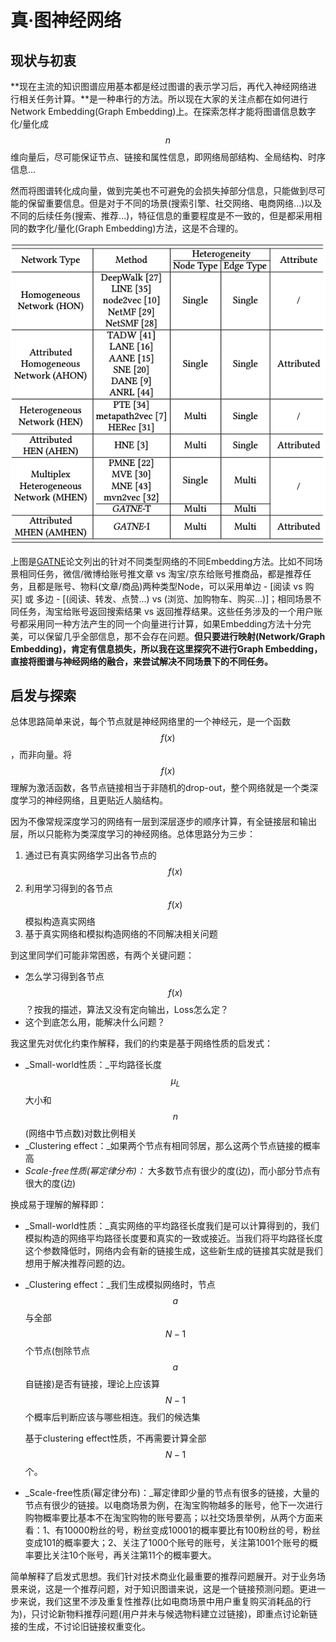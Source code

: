 # 真·图神经网络

## **现状与初衷**

**现在主流的知识图谱应用基本都是经过图谱的表示学习后，再代入神经网络进行相关任务计算。**是一种串行的方法。所以现在大家的关注点都在如何进行Network Embedding\(Graph Embedding\)上。在探索怎样才能将图谱信息数字化/量化成 $$n$$ 维向量后，尽可能保证节点、链接和属性信息，即网络局部结构、全局结构、时序信息...

然而将图谱转化成向量，做到完美也不可避免的会损失掉部分信息，只能做到尽可能的保留重要信息。但是对于不同的场景\(搜索引擎、社交网络、电商网络...\)以及不同的后续任务\(搜索、推荐...\)，特征信息的重要程度是不一致的，但是都采用相同的数字化/量化\(Graph Embedding\)方法，这是不合理的。

![GATNE&#x8BBA;&#x6587;&#x4E2D;&#x603B;&#x7ED3;&#x9488;&#x5BF9;&#x5404;&#x7C7B;&#x578B;&#x7F51;&#x7EDC;&#x7684;&#x4E0D;&#x540C;&#x65B9;&#x6CD5;](../../../.gitbook/assets/gatne.png)

上图是[GATNE](https://github.com/THUDM/GATNE)论文列出的针对不同类型网络的不同Embedding方法。比如不同场景相同任务，微信/微博给账号推文章 vs 淘宝/京东给账号推商品，都是推荐任务，且都是账号、物料\(文章/商品\)两种类型Node，可以采用单边 - \[阅读 vs 购买\] 或 多边 - \[\(阅读、转发、点赞...\) vs \(浏览、加购物车、购买...\)\]；相同场景不同任务，淘宝给账号返回搜索结果 vs 返回推荐结果。这些任务涉及的一个用户账号都采用同一种方法产生的同一个向量进行计算，如果Embedding方法十分完美，可以保留几乎全部信息，那不会存在问题。**但只要进行映射\(Network/Graph Embedding\)，肯定有信息损失，所以我在这里探究不进行Graph Embedding，直接将图谱与神经网络的融合，来尝试解决不同场景下的不同任务。**

## 启发与探索

总体思路简单来说，每个节点就是神经网络里的一个神经元，是一个函数 $$f(x)$$ ，而非向量。将 $$f(x)$$ 理解为激活函数，各节点链接相当于非随机的drop-out，整个网络就是一个类深度学习的神经网络，且更贴近人脑结构。

因为不像常规深度学习的网络有一层到深层逐步的顺序计算，有全链接层和输出层，所以只能称为类深度学习的神经网络。总体思路分为三步：

1. 通过已有真实网络学习出各节点的 $$f(x)$$ 
2. 利用学习得到的各节点 $$f(x)$$ 模拟构造真实网络
3. 基于真实网络和模拟构造网络的不同解决相关问题

到这里同学们可能非常困惑，有两个关键问题：

* 怎么学习得到各节点 $$f(x)$$ ？按我的描述，算法又没有定向输出，Loss怎么定？
* 这个到底怎么用，能解决什么问题？

我这里先对优化约束作解释，我们的约束是基于网络性质的启发式：

* _Small-world性质：_平均路径长度 $$\mu_L$$大小和 $$n$$\(网络中节点数\)对数比例相关
* _Clustering effect：_如果两个节点有相同邻居，那么这两个节点链接的概率高
* _Scale-free性质\(幂定律分布\)：_ 大多数节点有很少的度\(边\)，而小部分节点有很大的度\(边\)

换成易于理解的解释即：

* _Small-world性质：_真实网络的平均路径长度我们是可以计算得到的，我们模拟构造的网络平均路径长度要和真实的一致或接近。当我们将平均路径长度这个参数降低时，网络内会有新的链接生成，这些新生成的链接其实就是我们想用于解决推荐问题的边。
* _Clustering effect：_我们生成模拟网络时，节点 $$a$$ 与全部 $$N-1$$ 个节点\(刨除节点 $$a$$ 自链接\)是否有链接，理论上应该算 $$N-1$$ 个概率后判断应该与哪些相连。我们的候选集

  基于clustering effect性质，不再需要计算全部 $$N-1$$ 个。

* _Scale-free性质\(幂定律分布\)：_幂定律即少量的节点有很多的链接，大量的节点有很少的链接。以电商场景为例，在淘宝购物越多的账号，他下一次进行购物概率要比基本不在淘宝购物的账号要高；以社交场景举例，从两个方面来看：1、有10000粉丝的号，粉丝变成10001的概率要比有100粉丝的号，粉丝变成101的概率要大；2、关注了1000个账号的账号，关注第1001个账号的概率要比关注10个账号，再关注第11个的概率要大。

简单解释了启发式思想。我们针对技术商业化最重要的推荐问题展开。对于业务场景来说，这是一个推荐问题，对于知识图谱来说，这是一个链接预测问题。更进一步来说，我们这里不涉及重复性推荐\(比如电商场景中用户重复购买消耗品的行为\)，只讨论新物料推荐问题\(用户并未与候选物料建立过链接\)，即重点讨论新链接的生成，不讨论旧链接权重变化。





